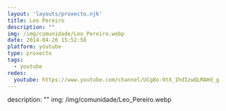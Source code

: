 ```yaml
---
layout: 'layouts/proxecto.njk'
title: Leo Pereiro
description: ""
img: /img/comunidade/Leo_Pereiro.webp
date: 2014-04-26 15:52:58
platform: youtube
type: proxecto
tags:
  - youtube
redes:
  youtube: https://www.youtube.com/channel/UCg8o-9tX_1hdIzwQLMAHd_g
---
```

description: ""
img: /img/comunidade/Leo_Pereiro.webp
